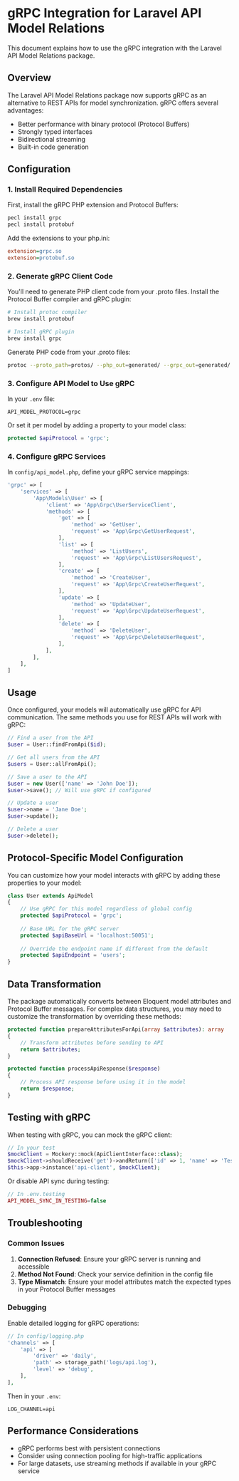 # gRPC Integration for Laravel API Model Relations

This document explains how to use the gRPC integration with the Laravel API Model Relations package.

## Overview

The Laravel API Model Relations package now supports gRPC as an alternative to REST APIs for model synchronization. gRPC offers several advantages:

- Better performance with binary protocol (Protocol Buffers)
- Strongly typed interfaces
- Bidirectional streaming
- Built-in code generation

## Configuration

### 1. Install Required Dependencies

First, install the gRPC PHP extension and Protocol Buffers:

```bash
pecl install grpc
pecl install protobuf
```

Add the extensions to your php.ini:

```ini
extension=grpc.so
extension=protobuf.so
```

### 2. Generate gRPC Client Code

You'll need to generate PHP client code from your .proto files. Install the Protocol Buffer compiler and gRPC plugin:

```bash
# Install protoc compiler
brew install protobuf

# Install gRPC plugin
brew install grpc
```

Generate PHP code from your .proto files:

```bash
protoc --proto_path=protos/ --php_out=generated/ --grpc_out=generated/ --plugin=protoc-gen-grpc=`which grpc_php_plugin` protos/your_service.proto
```

### 3. Configure API Model to Use gRPC

In your `.env` file:

```
API_MODEL_PROTOCOL=grpc
```

Or set it per model by adding a property to your model class:

```php
protected $apiProtocol = 'grpc';
```

### 4. Configure gRPC Services

In `config/api_model.php`, define your gRPC service mappings:

```php
'grpc' => [
    'services' => [
        'App\Models\User' => [
            'client' => 'App\Grpc\UserServiceClient',
            'methods' => [
                'get' => [
                    'method' => 'GetUser',
                    'request' => 'App\Grpc\GetUserRequest',
                ],
                'list' => [
                    'method' => 'ListUsers',
                    'request' => 'App\Grpc\ListUsersRequest',
                ],
                'create' => [
                    'method' => 'CreateUser',
                    'request' => 'App\Grpc\CreateUserRequest',
                ],
                'update' => [
                    'method' => 'UpdateUser',
                    'request' => 'App\Grpc\UpdateUserRequest',
                ],
                'delete' => [
                    'method' => 'DeleteUser',
                    'request' => 'App\Grpc\DeleteUserRequest',
                ],
            ],
        ],
    ],
]
```

## Usage

Once configured, your models will automatically use gRPC for API communication. The same methods you use for REST APIs will work with gRPC:

```php
// Find a user from the API
$user = User::findFromApi($id);

// Get all users from the API
$users = User::allFromApi();

// Save a user to the API
$user = new User(['name' => 'John Doe']);
$user->save(); // Will use gRPC if configured

// Update a user
$user->name = 'Jane Doe';
$user->update();

// Delete a user
$user->delete();
```

## Protocol-Specific Model Configuration

You can customize how your model interacts with gRPC by adding these properties to your model:

```php
class User extends ApiModel
{
    // Use gRPC for this model regardless of global config
    protected $apiProtocol = 'grpc';
    
    // Base URL for the gRPC server
    protected $apiBaseUrl = 'localhost:50051';
    
    // Override the endpoint name if different from the default
    protected $apiEndpoint = 'users';
}
```

## Data Transformation

The package automatically converts between Eloquent model attributes and Protocol Buffer messages. For complex data structures, you may need to customize the transformation by overriding these methods:

```php
protected function prepareAttributesForApi(array $attributes): array
{
    // Transform attributes before sending to API
    return $attributes;
}

protected function processApiResponse($response)
{
    // Process API response before using it in the model
    return $response;
}
```

## Testing with gRPC

When testing with gRPC, you can mock the gRPC client:

```php
// In your test
$mockClient = Mockery::mock(ApiClientInterface::class);
$mockClient->shouldReceive('get')->andReturn(['id' => 1, 'name' => 'Test User']);
$this->app->instance('api-client', $mockClient);
```

Or disable API sync during testing:

```php
// In .env.testing
API_MODEL_SYNC_IN_TESTING=false
```

## Troubleshooting

### Common Issues

1. **Connection Refused**: Ensure your gRPC server is running and accessible
2. **Method Not Found**: Check your service definition in the config file
3. **Type Mismatch**: Ensure your model attributes match the expected types in your Protocol Buffer messages

### Debugging

Enable detailed logging for gRPC operations:

```php
// In config/logging.php
'channels' => [
    'api' => [
        'driver' => 'daily',
        'path' => storage_path('logs/api.log'),
        'level' => 'debug',
    ],
],
```

Then in your `.env`:

```
LOG_CHANNEL=api
```

## Performance Considerations

- gRPC performs best with persistent connections
- Consider using connection pooling for high-traffic applications
- For large datasets, use streaming methods if available in your gRPC service
